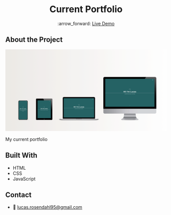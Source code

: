 <br />
<p align="center">
  <h1 align="center">Current Portfolio</h1>
  <p align="center">
    :arrow_forward: <a href="https://lucasrosendahl.com" target="_blank"> Live Demo</a>
  </p>
</p>

## About the Project

<img src="https://github.com/Luchkiin/portfolio-v2/blob/master/images/readme-img.png" alt="Logo" width="Auto" height="Auto">

My current portfolio

## Built With
* HTML
* CSS
* JavaScript

## Contact
* :email: <a href="mailto:lucas.rosendahl95@gmail.com">lucas.rosendahl95@gmail.com</a>
